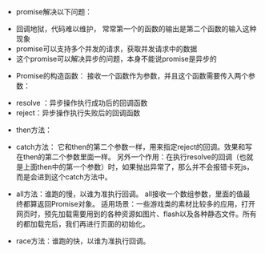 



 * promise解决以下问题：

 - 回调地狱，代码难以维护， 常常第一个的函数的输出是第二个函数的输入这种现象
 - promise可以支持多个并发的请求，获取并发请求中的数据
 - 这个promise可以解决异步的问题，本身不能说promise是异步的


 * Promise的构造函数：
 接收一个函数作为参数，并且这个函数需要传入两个参数：
 - resolve ：异步操作执行成功后的回调函数
 - reject：异步操作执行失败后的回调函数

 * then方法：

 * catch方法：
 它和then的第二个参数一样，用来指定reject的回调。效果和写在then的第二个参数里面一样。
 另外一个作用：在执行resolve的回调（也就是上面then中的第一个参数）时，如果抛出异常了，那么并不会报错卡死js，而是会进到这个catch方法中。


 * all方法：谁跑的慢，以谁为准执行回调。
 all接收一个数组参数，里面的值最终都算返回Promise对象。
 适用场景：一些游戏类的素材比较多的应用，打开网页时，预先加载需要用到的各种资源如图片、flash以及各种静态文件。所有的都加载完后，我们再进行页面的初始化。

 * race方法：谁跑的快，以谁为准执行回调。